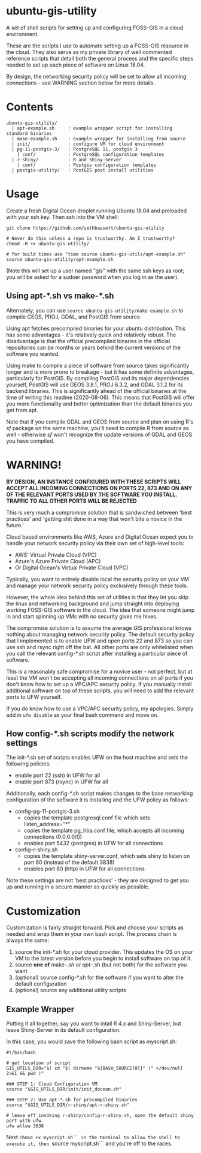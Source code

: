 # ubuntu-gis-utility

A set of shell scripts for setting up and configuring FOSS-GIS in a cloud environment.  
  
These are the scripts I use to automate setting up a FOSS-GIS resource in the cloud. They also serve as my private library of well commented reference scripts that detail both the general process and the specific steps needed to set up each piece of software on Linux 18.04.  

By design, the networking security policy will be set to allow all incoming connections - see WARNING section below for more details.  


# Contents  
```  
ubuntu-gis-utility/  
  | apt-example.sh     : example wrapper script for installing standard binaries  
  | make-example.sh    : example wrapper for installing from source  
  | init/              : configure VM for cloud environment
  | pg-11-postgis-3/   : PostgreSQL 11, postgis 3
    | conf/            : PostgreSQL configuration templates
  | r-shiny/           : R and Shiny-Server
    | conf/            : Postgis configuration templates
  | postgis-utility/   : PostGIS post install utilities
```  


# Usage  
  
Create a fresh Digital Ocean droplet running Ubuntu 18.04 and preloaded with your ssh key. Then ssh into the VM shell:  
  
```  
git clone https://github.com/sethbassett/ubuntu-gis-utility

# Never do this unless a repo is trustworthy. Am I trustworthy?
chmod -R +x ubuntu-gis-utility/

# for build times use "time source ubuntu-gis-utils/apt-example.sh"
source ubuntu-gis-utility/apt-example.sh
```  

(Note this will set up a user named "gis" with the same ssh keys as root; you will be asked for a sudoer password when you log in as the user).

## Using apt-\*.sh vs make-\*.sh

Alternately, you can use ```source ubuntu-gis-utility/make-example.sh``` to compile GEOS, PROJ, GDAL, and PostGIS from source.  
  
Using apt fetches precompiled binaries for your ubuntu distribution. This has some advantages - it's relatively quick and relatively robust. The disadvantage is that the official precompiled binaries in the official repositories can be months or years behind the current versions of the software you wanted.  

Using make to compile a piece of software from source takes significantly longer and is more prone to breakage - but it has some definite advantages, particularly for PostGIS. By compiling PostGIS and its major dependencies yourself, PostGIS will use GEOS 3.8.1, PROJ 6.3.2, and GDAL 3.1.2 for its backend libraries. This is significantly ahead of the official binaries at the time of writing this readme (2020-08-06). This means that PostGIS will offer you more functionality and better optimization than the default binaries you get from apt.  

Note that if you compile GDAL and GEOS from source and plan on using R's *sf* package on the same machine, you'll need to compile R from source as well - otherwise *sf* won't recognize the update versions of GDAL and GEOS you have compiled.

# WARNING!

**BY DESIGN, AN INSTANCE CONFIGURED WITH THESE SCRIPTS WILL ACCEPT ALL INCOMING CONNECTIONS ON PORTS 22, 873 AND ON ANY OF THE RELEVANT PORTS USED BY THE SOFTWARE YOU INSTALL. TRAFFIC TO ALL OTHER PORTS WILL BE REJECTED**  

This is very much a compromise solution that is sandwiched between 'best practices' and 'getting shit done in a way that won't bite a novice in the future.'
  
Cloud based environments like AWS, Azure and Digital Ocean expect you to handle your network security policy via their own set of high-level tools:  
  + AWS' Virtual Private Cloud (VPC)  
  + Azure's Azure Private Cloud (APC)  
  + Or Digital Ocean's Virtual Private Cloud (VPC)  
  
Typically, you want to entirely disable local the security policy on your VM and manage your network security policy exclusively through these tools.  

However, the whole idea behind this set of utilities is that they let you skip the linux and networking background and jump straight into deploying working FOSS-GIS software in the cloud. The idea that someone might jump in and start spinning up VMs with *no* security gives me hives.  

The compromise solution is to assume the average GIS professional knows nothing about managing network security policy. The default security policy that I implemented is to enable UFW and open ports 22 and 873 so you can use ssh and rsync right off the bat. All other ports are only whitelisted when you call the relevant config-\*.sh script after installing a particular piece of software.  
  
This is a reasonably safe compromise for a novice user - not perfect, but at least the VM won't be accepting all incoming connections on all ports if you don't know how to set up a VPC/APC security policy. If you manually install additional software on top of these scripts, you will need to add the relevant ports to UFW yourself.  

If you do know how to use a VPC/APC security policy, my apologies. Simply add in ```ufw disable``` as your final bash command and move on.  

## How config-\*.sh scripts modify the network settings  

The init-\*.sh set of scripts enables UFW on the host machine and sets the following policies:  
  + enable port 22 (ssh) in UFW for all  
  + enable port 873 (rsync) in UFW for all  
  
Additionally, each config-\*.sh script makes changes to the base networking configuration of the software it is installing and the UFW policy as follows:  
  + config-pg-11-postgis-3.sh  
    + copies the template postgresql.conf file which sets listen_address="*"  
    + copies the template pg_hba.conf file, which accepts all incoming connections (0.0.0.0/0)  
    + enables port 5432 (postgres) in UFW for all connections  
  + config-r-shiny.sh  
    + copies the template shiny-server.conf, which sets shiny to listen on port 80 (instead of the default 3838)  
    + enables port 80 (http) in UFW for all connections  

Note these settings are not 'best practices' - they are designed to get you up and running in a secure manner as quickly as possible. 

# Customization  

Customization is fairly straight forward. Pick and choose your scripts as needed and wrap them in your own bash script. The process chain is always the same:  
  1. source the init-*.sh for your cloud provider. This updates the OS on your VM to the latest version before you begin to install software on top of it.  
  2. source **one of** make-*.sh or apt-*.sh (but not both) for the software you want  
  3. (optional) source config-*.sh for the software if you want to alter the default configuration  
  4. (optional) source any additional utility scripts  

## Example Wrapper  
 
Putting it all together, say you want to intall R 4.x and Shiny-Server, but leave Shiny-Server in its default configuration.  
  
In this case, you would save the following bash script as myscript.sh:  
```  
#!/bin/bash

# get location of script
GIS_UTILS_DIR="$( cd "$( dirname "${BASH_SOURCE[0]}" )" >/dev/null 2>&1 && pwd )"

### STEP 1: Cloud Configuration VM
source "$GIS_UTILS_DIR/init/init_docean.sh"

### STEP 2: Use apt-*.sh for precompiled binaries
source "$GIS_UTILS_DIR/r-shiny/apt-r-shiny.sh"

# leave off invoking r-shiny/config-r-shiny.sh, open the default shiny port with ufw
ufw allow 3838
```

Next ```chmod +x myscript.sh`` in the terminal to allow the shell to execute it, then ```source myscript.sh``` and you're off to the races. 

  


